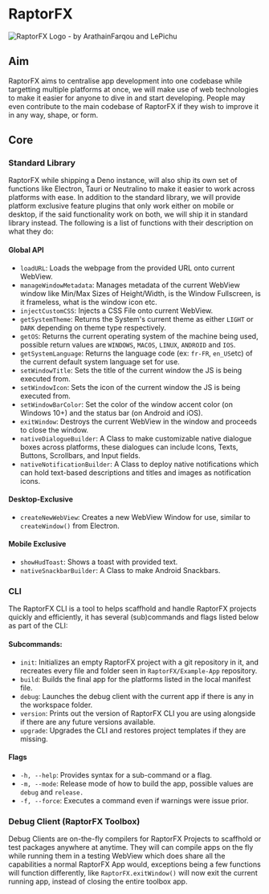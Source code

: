 ﻿# RaptorFX
![RaptorFX Logo - by ArathainFarqou and LePichu](https://cdn.discordapp.com/attachments/890845937243684886/921414193423466536/rfx_text_logo.png)
## Aim 
RaptorFX aims to centralise app development into one codebase while targetting multiple platforms at once, we will make use of web technologies to make it easier for anyone to dive in and start developing. People may even contribute to the main codebase of RaptorFX if they wish to improve it in any way, shape, or form. 

## Core
### Standard Library
RaptorFX while shipping a Deno instance, will also ship its own set of functions like Electron, Tauri or Neutralino to make it easier to work across platforms with ease. In addition to the standard library, we will provide platform exclusive feature plugins that only work either on mobile or desktop, if the said functionality work on both, we will ship it in standard library instead. The following is a list of functions with their description on what they do: 

#### Global API
- `loadURL`: Loads the webpage from the provided URL onto current WebView.
- `manageWindowMetadata`: Manages metadata of the current WebView window like Min/Max Sizes of Height/Width, is the Window Fullscreen, is it frameless, what is the window icon etc.
- `injectCustomCSS`: Injects a CSS File onto current WebView.
- `getSystemTheme`: Returns the System's current theme as either `LIGHT` or `DARK` depending on theme type respectively.
- `getOS`: Returns the current operating system of the machine being used, possible return values are `WINDOWS`, `MACOS`, `LINUX`, `ANDROID` and `IOS`.
-  `getSystemLanguage`: Returns the language code (ex: `fr-FR`, `en_US`etc)  of the current default system language set for use.
- `setWindowTitle`: Sets the title of the current window the JS is being executed from.
- `setWindowIcon`: Sets the icon of the current window the JS is being executed from.
- `setWindowBarColor`: Set the color of the window accent color (on Windows 10+) and the status bar (on Android and iOS).
- `exitWindow`: Destroys the current WebView in the window and proceeds to close the window. 
- `nativeDialogueBuilder`: A Class to make customizable native dialogue boxes across platforms, these dialogues can include Icons, Texts, Buttons, Scrollbars, and Input fields.
- `nativeNotificationBuilder`: A Class to deploy native notifications which can hold text-based descriptions and titles and images as notification icons.
	
#### Desktop-Exclusive
- `createNewWebView`: Creates a new WebView Window for use, similar to `createWindow()` from Electron.

#### Mobile Exclusive
- `showHudToast`: Shows a toast with provided text.
- `nativeSnackbarBuilder`: A Class to make Android Snackbars.

### CLI
The RaptorFX CLI is a tool to helps scaffhold and handle RaptorFX projects quickly and efficiently, it has several (sub)commands and flags listed below as part of the CLI:
#### Subcommands:
- `init`: Initializes an empty RaptorFX project with a git repository in it, and recreates every file and folder seen in `RaptorFX/Example-App` repository.	
- `build`: Builds the final app for the platforms listed in the local manifest file. 
- `debug`: Launches the debug client with the current app if there is any in the workspace folder.
- `version`: Prints out the version of RaptorFX CLI you are using alongside if there are any future versions available.
- `upgrade`: Upgrades the CLI and restores project templates if they are missing. 

#### Flags
- `-h, --help`: Provides syntax for a sub-command or a flag.
- `-m, --mode`:	Release mode of how to build the app, possible values are `debug` and `release.`
- `-f, --force`: Executes a command even if warnings were issue prior.

### Debug Client (RaptorFX Toolbox)
Debug Clients are on-the-fly compilers for RaptorFX Projects to scaffhold or test packages anywhere at anytime. They will can compile apps on the fly while running them in a testing WebView which does share all the capabilities a normal RaptorFX App would, exceptions being a few functions will function differently, like `RaptorFX.exitWindow()` will now exit the current running app, instead of closing the entire toolbox app. 
